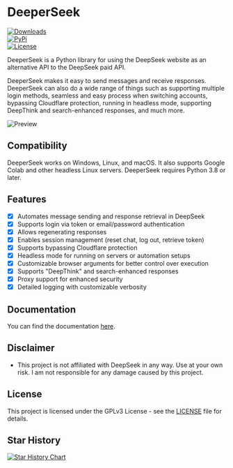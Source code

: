 # DeeperSeek  
[![Downloads](https://static.pepy.tech/badge/deeperseek)](https://pepy.tech/project/deeperseek)  
[![PyPi](https://img.shields.io/pypi/v/DeeperSeek.svg)](https://pypi.python.org/pypi/DeeperSeek)  
[![License](https://img.shields.io/github/license/theAbdoSabbagh/DeeperSeek.svg?color=green)](https://github.com/theAbdoSabbagh/DeeperSeek/blob/main/LICENSE)  

DeeperSeek is a Python library for using the DeepSeek website as an alternative API to the DeepSeek paid API.

DeeperSeek makes it easy to send messages and receive responses. DeeperSeek can also do a wide range of things such as supporting multiple login methods, seamless and easy process when switching accounts, bypassing Cloudflare protection, running in headless mode, supporting DeepThink and search-enhanced responses, and much more.

![Preview](https://raw.githubusercontent.com/theAbdoSabbagh/DeeperSeek/main/docs/assets/preview.png)  

## Compatibility  

DeeperSeek works on Windows, Linux, and macOS. It also supports Google Colab and other headless Linux servers. DeeperSeek requires Python 3.8 or later.

## Features  

-   [x] Automates message sending and response retrieval in DeepSeek
-   [x] Supports login via token or email/password authentication
-   [x] Allows regenerating responses
-   [x] Enables session management (reset chat, log out, retrieve token)
-   [x] Supports bypassing Cloudflare protection
-   [x] Headless mode for running on servers or automation setups
-   [x] Customizable browser arguments for better control over execution
-   [x] Supports "DeepThink" and search-enhanced responses
-   [x] Proxy support for enhanced security
-   [x] Detailed logging with customizable verbosity

## Documentation  

You can find the documentation [here](https://github.com/theAbdoSabbagh/DeeperSeek/blob/main/docs/README.md).  

## Disclaimer  

- This project is not affiliated with DeepSeek in any way. Use at your own risk. I am not responsible for any damage caused by this project.  

## License  

This project is licensed under the GPLv3 License - see the [LICENSE](LICENSE) file for details.  

## Star History

[![Star History Chart](https://api.star-history.com/svg?repos=theAbdoSabbagh/DeeperSeek&type=Date)](https://star-history.com/#theAbdoSabbagh/DeeperSeek&Date)